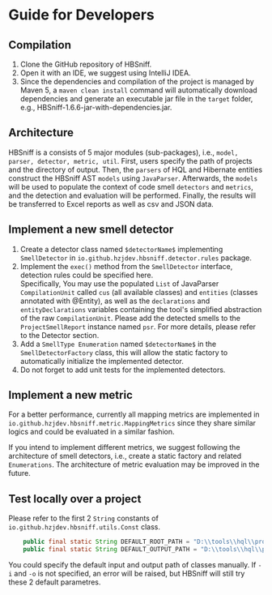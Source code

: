 # Guide for Developers

## Compilation
1. Clone the GitHub repository of HBSniff. 
2. Open it with an IDE, we suggest using IntelliJ IDEA. 
3. Since the dependencies and compilation of the project is managed by Maven 5, a ```maven clean install``` command will automatically download dependencies and generate an executable jar file in the ```target``` folder, e.g., HBSniff-1.6.6-jar-with-dependencies.jar.

## Architecture

HBSniff is a consists of 5 major modules (sub-packages), i.e., ```model, parser, detector, metric, util```. First, users specify the path of projects and the directory of output. Then, the ```parsers``` of HQL and Hibernate entities construct the HBSniff AST ```models``` using ```JavaParser```. Afterwards, the ```models``` will be used to populate the context of code smell ```detectors``` and ```metrics```, and the detection and evaluation will be performed. Finally, the results will be transferred to Excel reports as well as csv and JSON data. 

## Implement a new smell detector

1. Create a detector class named ```$detectorName$``` implementing ```SmellDetector``` in ```io.github.hzjdev.hbsniff.detector.rules``` package.
2. Implement the ```exec()``` method from the ```SmellDetector``` interface, detection rules could be specified here.       
   Specifically, You may use the populated ```List``` of JavaParser ```CompilationUnit``` called ```cus``` (all available classes) and ```entities``` (classes annotated with @Entity), as well as the ```declarations``` and ```entityDeclarations``` variables containing the tool's simplified abstraction of the raw ```CompilationUnit```. Please add the detected smells to the ```ProjectSmellReport``` instance named ```psr```. For more details, please refer to the Detector section.
3. Add a ```SmellType Enumeration``` named ```$detectorName$``` in the ```SmellDetectorFactory``` class, this will allow the static factory to automatically initialize the implemented detector.  
4. Do not forget to add unit tests for the implemented detectors.

## Implement a new metric

For a better performance, currently all mapping metrics are implemented in ```io.github.hzjdev.hbsniff.metric.MappingMetrics``` since they share similar logics and could be evaluated in a similar fashion. 

If you intend to implement different metrics, we suggest following the architecture of smell detectors, i.e., create a static factory and related ```Enumerations```. The architecture of metric evaluation may be improved in the future.     

## Test locally over a project
Please refer to the first 2 ```String``` constants of ``` io.github.hzjdev.hbsniff.utils.Const``` class.

```java
    public final static String DEFAULT_ROOT_PATH = "D:\\tools\\hql\\projects\\BroadleafCommerce";
    public final static String DEFAULT_OUTPUT_PATH = "D:\\tools\\hql\\projects";
```
You could specify the default input and output path of classes manually. If ```-i``` and ```-o``` is not specified, an error will be raised, but HBSniff will still try these 2 default parametres.